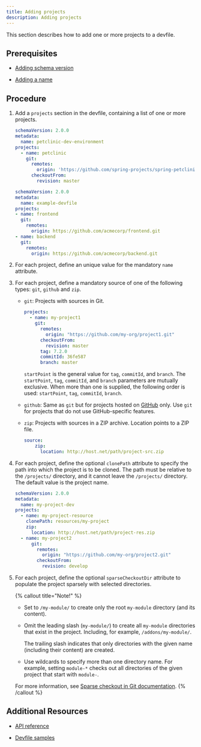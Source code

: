 ```yaml
---
title: Adding projects
description: Adding projects
---
```


This section describes how to add one or more projects to a devfile.

## Prerequisites

- [Adding schema version](./adding-schema-version)

- [Adding a name](./adding-a-name)

## Procedure

1. Add a `projects` section in the devfile, containing a list of one or
    more projects.

    ```yaml {% title="A minimal devfile with one single project" filename="devfile.yaml" %}
    schemaVersion: 2.0.0
    metadata:
      name: petclinic-dev-environment
    projects:
      - name: petclinic
        git:
          remotes:
            origin: 'https://github.com/spring-projects/spring-petclinic.git'
          checkoutFrom:
            revision: master
    ```

    ```yaml {% title="A devfile with multiple projects" filename="devfile.yaml" %}
    schemaVersion: 2.0.0
    metadata:
      name: example-devfile
    projects:
    - name: frontend
      git:
        remotes:
          origin: https://github.com/acmecorp/frontend.git
    - name: backend
      git:
        remotes:
          origin: https://github.com/acmecorp/backend.git
    ```

2. For each project, define an unique value for the mandatory `name`
    attribute.

3. For each project, define a mandatory source of one of the following
    types: `git`, `github` and `zip`.

    - `git`: Projects with sources in Git.

        ```yaml {% title="Project-source type: git" filename="devfile.yaml" %}
        projects:
          - name: my-project1
            git:
              remotes:
                origin: "https://github.com/my-org/project1.git"
              checkoutFrom:
                revision: master           
              tag: 7.2.0
              commitId: 36fe587
              branch: master
        ```

        `startPoint` is the general value for `tag`, `commitId`, and
        `branch`. The `startPoint`, `tag`, `commitId`, and `branch`
        parameters are mutually exclusive. When more than one is
        supplied, the following order is used: `startPoint`, `tag`,
        `commitId`, `branch`.

    - `github`: Same as `git` but for projects hosted on [GitHub](https://github.com/) only. Use `git`
        for projects that do not use GitHub-specific features.

    - `zip`: Projects with sources in a ZIP archive. Location points to a ZIP file.

        ```yaml {% title="Project-source type: zip" filename="devfile.yaml" %}
        source:
            zip:
              location: http://host.net/path/project-src.zip
        ```

4. For each project, define the optional `clonePath` attribute to
    specify the path into which the project is to be cloned. The path
    must be relative to the `/projects/` directory, and it cannot leave
    the `/projects/` directory. The default value is the project name.

    ```yaml {% title="Defining the clonePath attribute" filename="devfile.yaml" %}
    schemaVersion: 2.0.0
    metadata:
      name: my-project-dev
    projects:
      - name: my-project-resource
        clonePath: resources/my-project
        zip:
          location: http://host.net/path/project-res.zip
      - name: my-project2
          git:
            remotes:
              origin: "https://github.com/my-org/project2.git"
            checkoutFrom:
              revision: develop
    ```

5. For each project, define the optional `sparseCheckoutDir` attribute
    to populate the project sparsely with selected directories.

    {% callout title="Note!" %}
    - Set to `/my-module/` to create only the root `my-module`
        directory (and its content).

    - Omit the leading slash (`my-module/`) to create all `my-module`
        directories that exist in the project. Including, for example,
        `/addons/my-module/`.

        The trailing slash indicates that only directories with the
        given name (including their content) are created.

    - Use wildcards to specify more than one directory name. For
        example, setting `module-*` checks out all directories of the
        given project that start with `module-`.

    For more information, see [Sparse checkout in Git
    documentation](https://git-scm.com/docs/git-read-tree#_sparse_checkout).
    {% /callout %}

## Additional Resources

- [API reference](./devfile-schema)

- [Devfile samples](./devfile-samples)
